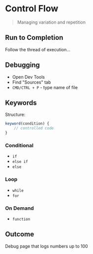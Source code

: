 Control Flow
===

> Managing variation and repetition

## Run to Completion

Follow the thread of execution...

## Debugging

* Open Dev Tools
* Find "Sources" tab
* `CMD/CTRL + P` - type name of file

## Keywords

Structure:

```js
keyword(condition) {
    // controlled code
}
```

### Conditional

* `if`
* `else if`
* `else`

### Loop

* `while`
* `for`

### On Demand

* `function`

## Outcome

Debug page that logs numbers up to 100
